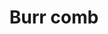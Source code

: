 ---
title: Burr comb
layout: definition
brief: Comb that the bees build that is not inline with the frames.  It may be above the frames or between the frames.
see_also: 
  - title: Beeswax
    file: beeswax
---